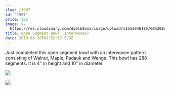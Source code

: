 ```yaml
---
slug: /1907
id: '1907'
price: 175
image: >-
  https://res.cloudinary.com/dy6lb8vna/image/upload/v1553046185/GB%20Bowlworks%20Gallery/1907a.jpg
title: Open Segment Bowl (Interwoven)
date: 2019-03-20T01:52:17.529Z
---
```

Just completed this open segment bowl with an interwoven pattern consisting of Walnut, Maple, Padauk and Wenge.  This bowl has 288 segments.  It is 4" in height and 10" in diameter.

![](https://res.cloudinary.com/dy6lb8vna/image/upload/v1553046591/GB%20Bowlworks%20Gallery/1907b.jpg)

![](https://res.cloudinary.com/dy6lb8vna/image/upload/a_auto_right/a_0/v1/GB%20Bowlworks%20Gallery/IMG_4036.jpg)
